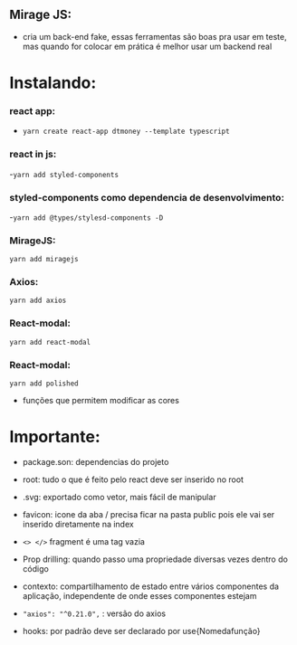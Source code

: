 ## Mirage JS:

- cria um back-end fake, essas ferramentas são boas pra usar em teste, mas quando for colocar em prática é melhor usar um backend real

# Instalando:

### react app:

- `yarn create react-app dtmoney --template typescript`

### react in js:

-`yarn add styled-components`

### styled-components como dependencia de desenvolvimento:

-`yarn add @types/stylesd-components -D`

### MirageJS:

`yarn add miragejs`

### Axios:

`yarn add axios`

### React-modal:

`yarn add react-modal`

### React-modal:

`yarn add polished`

- funções que permitem modificar as cores

# Importante:

- package.son: dependencias do projeto

- root: tudo o que é feito pelo react deve ser inserido no root

- .svg: exportado como vetor, mais fácil de manipular

- favicon: icone da aba / precisa ficar na pasta public pois ele vai ser inserido diretamente na index

- `<> </>` fragment é uma tag vazia

- Prop drilling: quando passo uma propriedade diversas vezes dentro do código

- contexto: compartilhamento de estado entre vários componentes da aplicação, independente de onde esses componentes estejam

- `"axios": "^0.21.0",` : versão do axios

- hooks: por padrão deve ser declarado por use{Nomedafunção}
